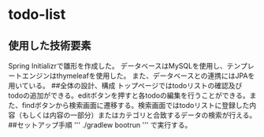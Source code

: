 # todo-list
## 使用した技術要素
Spring Initializrで雛形を作成した。
データベースはMySQLを使用し、テンプレートエンジンはthymeleafを使用した。
また、データベースとの連携にはJPAを用いている。
##全体の設計、構成
トップページではtodoリストの確認及びtodoの追加ができる。editボタンを押すと各todoの編集を行うことができる。また、findボタンから検索画面に遷移する。検索画面ではtodoリストに登録した内容（もしくは内容の一部分）またはカテゴリと合致するデータの検索が行える。
##セットアップ手順
'''
./gradlew bootrun
'''
で実行する。